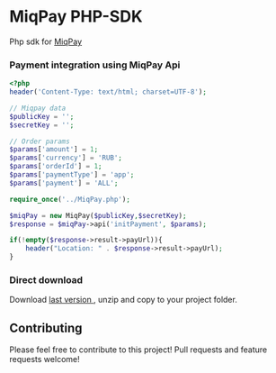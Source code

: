 # MiqPay PHP-SDK
Php sdk for [MiqPay ](https://miqpay.ru) 

### Payment integration using MiqPay Api

```php
<?php
header('Content-Type: text/html; charset=UTF-8');

// Miqpay data
$publicKey = '';
$secretKey = '';

// Order params
$params['amount'] = 1;
$params['currency'] = 'RUB';
$params['orderId'] = 1;
$params['paymentType'] = 'app';
$params['payment'] = 'ALL';

require_once('../MiqPay.php');

$miqPay = new MiqPay($publicKey,$secretKey);
$response = $miqPay->api('initPayment', $params);

if(!empty($response->result->payUrl)){
    header("Location: " . $response->result->payUrl);
}
```

### Direct download

Download [last version ](https://github.com/Miqpay/MIQPAY-PHP-SDK/archive/master.zip) , unzip and copy to your project folder.

## Contributing ##

Please feel free to contribute to this project! Pull requests and feature requests welcome!
